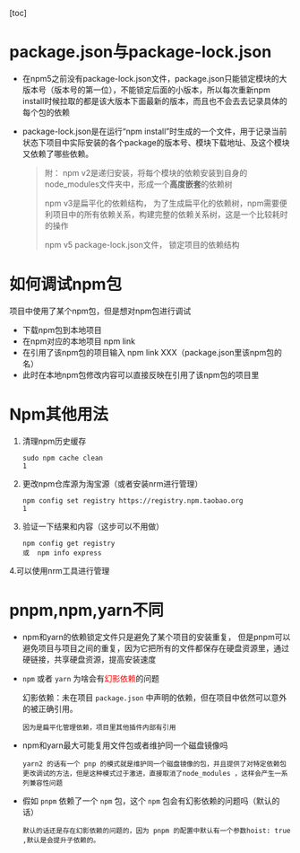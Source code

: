 [toc]

# package.json与package-lock.json

+ 在npm5之前没有package-lock.json文件，package.json只能锁定模块的大版本号（版本号的第一位），不能锁定后面的小版本，所以每次重新npm install时候拉取的都是该大版本下面最新的版本，而且也不会去去记录具体的每个包的依赖

+ package-lock.json是在运行“npm install”时生成的一个文件，用于记录当前状态下项目中实际安装的各个package的版本号、模块下载地址、及这个模块又依赖了哪些依赖。

  > 附： npm v2是递归安装，将每个模块的依赖安装到自身的node_modules文件夹中，形成一个**高度嵌套**的依赖树
  >
  > npm v3是扁平化的依赖结构， 为了生成扁平化的依赖树，npm需要便利项目中的所有依赖关系，构建完整的依赖关系树，这是一个比较耗时的操作
  >
  > npm v5 package-lock.json文件， 锁定项目的依赖结构

# 如何调试npm包

项目中使用了某个npm包，但是想对npm包进行调试

+ 下载npm包到本地项目
+ 在npm对应的本地项目 npm link
+ 在引用了该npm包的项目输入 npm link XXX（package.json里该npm包的名）
+ 此时在本地npm包修改内容可以直接反映在引用了该npm包的项目里

# Npm其他用法

1. 清理npm历史缓存

   ```shell
   sudo npm cache clean
   1
   ```

2. 更改npm仓库源为淘宝源（或者安装nrm进行管理）

   ```shell
   npm config set registry https://registry.npm.taobao.org
   1
   ```

3. 验证一下结果和内容（这步可以不用做）

   ```shell
   npm config get registry 
   或  npm info express
   ```

4.可以使用nrm工具进行管理

# pnpm,npm,yarn不同

+ npm和yarn的依赖锁定文件只是避免了某个项目的安装重复， 但是pnpm可以避免项目与项目之间的重复，因为它把所有的文件都保存在硬盘资源里，通过硬链接，共享硬盘资源，提高安装速度

+ `npm` 或者 `yarn` 为啥会有<font color="red">幻影依赖</font>的问题

  幻影依赖：未在项目 `package.json` 中声明的依赖，但在项目中依然可以意外的被正确引用。

  ```
  因为是扁平化管理依赖，项目里其他插件内部有引用
  ```

+ npm和yarn最大可能复用文件包或者维护同一个磁盘镜像吗

  ```
  yarn2 的话有一个 pnp 的模式就是维护同一个磁盘镜像的包，并且提供了对特定依赖包更改调试的方法，但是这种模式过于激进，直接取消了node_modules ，这样会产生一系列兼容性问题
  ```

+ 假如 `pnpm` 依赖了一个 `npm` 包，这个 `npm` 包会有幻影依赖的问题吗（默认的话）

  ```
  默认的话还是存在幻影依赖的问题的，因为 pnpm 的配置中默认有一个参数hoist: true ,默认是会提升子依赖的。
  ```
